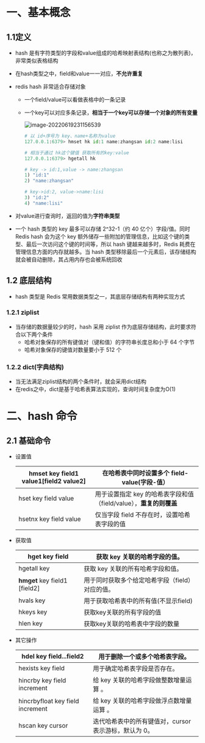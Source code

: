 # 一、基本概念

## 1.1定义

- hash 是有字符类型的字段和value组成的哈希映射表结构(也称之为散列表)，非常类似表格结构

- 在hash类型之中，field和value一一对应，**不允许重复**

- redis hash 非常适合存储对象

  - 一个field/value可以看做表格中的一条记录

  - 一个key可以对应多条记录，**相当于一个key可以存储一个对象的所有变量**

    ![image-20220619231156539](https://yrecord.oss-cn-hangzhou.aliyuncs.com/picture/202206192311626.png)

    ```python
    # 以 id+序号为 key、name+名称为value
    127.0.0.1:6379> hmset hk id:1 name:zhangsan id:2 name:lisi
    
    # 相当于通过 hk这个键值 获取所有的key:value 
    127.0.0.1:6379> hgetall hk
    
    # key -> id:1,value -> name:zhangsan
    1) "id:1"						
    2) "name:zhangsan"
    
    # key->id:2, value->name:lisi 
    3) "id:2"
    4) "name:lisi"
    ```

- 对value进行查询时，返回的值为**字符串类型**

- 一个 hash 类型的 key 最多可以存储 2^32-1（约 40 亿个）字段/值。同时 Redis hash 会为这个 key 额外储存一些附加的管理信息，比如这个键的类型、最后一次访问这个键的时间等，所以 hash 键越来越多时，Redis 耗费在管理信息方面的内存就越多。当 hash 类型移除最后一个元素后，该存储结构就会被自动删除，其占用内存也会被系统回收

## 1.2 底层结构

- hash 类型是 Redis 常用数据类型之一，其底层存储结构有两种实现方式

### 1.2.1 ziplist

- 当存储的数据量较少的时，hash 采用 ziplist 作为底层存储结构，此时要求符合以下两个条件
  - 哈希对象保存的所有键值对（键和值）的字符串长度总和小于 64 个字节
  - 哈希对象保存的键值对数量要小于 512 个

### 1.2.2 dict(字典结构)

- 当无法满足ziplist结构的两个条件时，就会采用dict结构
- 在redis之中，dict是基于哈希表算法实现的，查询时间复杂度为O(1)

# 二、hash 命令

## 2.1 基础命令

- 设置值

  | hmset key field1 value1[field2 value2] | 在哈希表中同时设置多个 field-value(字段-值）                 |
  | -------------------------------------- | ------------------------------------------------------------ |
  | hset key field value                   | 用于设置指定 key 的哈希表字段和值（field/value），**重复的则覆盖** |
  | hsetnx key field value                 | 仅当字段 field 不存在时，设置哈希表字段的值                  |

- 获取值

  | hget key field                | 获取 key 关联的哈希字段的值。                   |
  | ----------------------------- | ----------------------------------------------- |
  | hgetall key                   | 获取 key 关联的所有哈希字段和值。               |
  | **hmget** key field1 [field2] | 用于同时获取多个给定哈希字段（field）对应的值。 |
  | hvals key                     | 用于获取哈希表中的所有值(不显示field)           |
  | hkeys key                     | 获取key关联的所有字段的值                       |
  | hlen key                      | 获取key关联的哈希表中字段的数量                 |

- 其它操作

  | hdel key field...field2          | 用于删除一个或多个哈希表字段。                        |
  | -------------------------------- | ----------------------------------------------------- |
  | hexists key field                | 用于确定哈希表字段是否存在。                          |
  | hincrby key field increment      | 给 key 关联的哈希字段做整数增量运算 。                |
  | hincrbyfloat key field increment | 给 key 关联的哈希字段做浮点数增量运算 。              |
  | hscan key cursor                 | 迭代哈希表中的所有键值对，cursor 表示游标，默认为 0。 |

